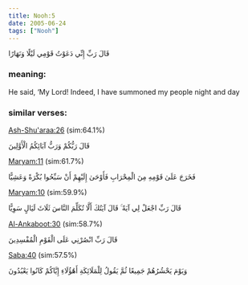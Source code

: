 ```yaml
---
title: Nooh:5
date: 2005-06-24
tags: ["Nooh"]
---
```

قَالَ رَبِّ إِنِّي دَعَوْتُ قَوْمِي لَيْلًا وَنَهَارًا
### meaning: 
He said, ‘My Lord! Indeed, I have summoned my people night and day
### similar verses: 

[Ash-Shu'araa:26](/26/26) (sim:64.1%)

قَالَ رَبُّكُمْ وَرَبُّ آبَائِكُمُ الْأَوَّلِينَ

[Maryam:11](/19/11) (sim:61.7%)

فَخَرَجَ عَلَىٰ قَوْمِهِ مِنَ الْمِحْرَابِ فَأَوْحَىٰ إِلَيْهِمْ أَنْ سَبِّحُوا بُكْرَةً وَعَشِيًّا

[Maryam:10](/19/10) (sim:59.9%)

قَالَ رَبِّ اجْعَلْ لِي آيَةً ۚ قَالَ آيَتُكَ أَلَّا تُكَلِّمَ النَّاسَ ثَلَاثَ لَيَالٍ سَوِيًّا

[Al-Ankaboot:30](/29/30) (sim:58.7%)

قَالَ رَبِّ انْصُرْنِي عَلَى الْقَوْمِ الْمُفْسِدِينَ

[Saba:40](/34/40) (sim:57.5%)

وَيَوْمَ يَحْشُرُهُمْ جَمِيعًا ثُمَّ يَقُولُ لِلْمَلَائِكَةِ أَهَٰؤُلَاءِ إِيَّاكُمْ كَانُوا يَعْبُدُونَ
